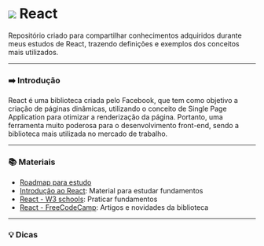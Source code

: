 <div>
  <h1>
    <img src="https://upload.wikimedia.org/wikipedia/commons/thumb/a/a7/React-icon.svg/30px-React-icon.svg.png"> </img> 
    <text> React </text>
   </h1>
</div>

Repositório criado para compartilhar conhecimentos adquiridos durante meus estudos de React, trazendo definições e exemplos dos conceitos  mais utilizados.

---  
   
### ➡️ Introdução
React é uma biblioteca criada pelo Facebook, que tem como objetivo a criação de páginas dinâmicas, utilizando o conceito de Single Page Application para otimizar a renderização da página. Portanto, uma ferramenta muito poderosa para o desenvolvimento front-end, sendo a biblioteca mais utilizada no mercado de trabalho.  

---  
   
### 📚 Materiais 

- [Roadmap para estudo](https://roadmap.sh/react)
- [Introdução ao React](https://pt-br.reactjs.org/docs/hello-world.html):  Material para estudar fundamentos 
- [React - W3 schools](https://www.w3schools.com/REACT/react_exercises.asp):  Praticar fundamentos 
- [React - FreeCodeCamp](https://www.freecodecamp.org/news/tag/react/):  Artigos e novidades da biblioteca 

---  

### 💡 Dicas

